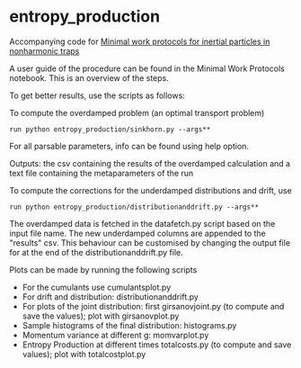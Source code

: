 # entropy_production

Accompanying code for [Minimal work protocols for inertial particles in nonharmonic traps](https://doi.org/10.1103/PhysRevE.111.034127)

A user guide of the procedure can be found in the Minimal Work Protocols notebook. This is an overview of the steps. 

To get better results, use the scripts as follows:

To compute the overdamped problem (an optimal transport problem)
```
run python entropy_production/sinkhorn.py --args**
```

For all parsable parameters, info can be found using help option. 

Outputs: the csv containing the results of the overdamped calculation and a text file containing the metaparameters of the run

To compute the corrections for the underdamped distributions and drift, use

```
run python entropy_production/distributionanddrift.py --args**
```

The overdamped data is fetched in the datafetch.py script based on the input file name. The new underdamped columns are appended to the "results" csv. This behaviour can be customised by changing the output file for at the end of the distributionanddrift.py file. 

Plots can be made by running the following scripts 
- For the cumulants use cumulantsplot.py
- For drift and distribution: distributionanddrift.py
- For plots of the joint distribution: first girsanovjoint.py (to compute and save the values); plot with girsanovplot.py
- Sample histograms of the final distribution: histograms.py
- Momentum variance at different g: momvarplot.py
- Entropy Production at different times totalcosts.py (to compute and save values); plot with totalcostplot.py


